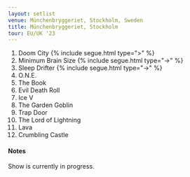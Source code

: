 ```yaml
---
layout: setlist
venue: Münchenbryggeriet, Stockholm, Sweden
title: Münchenbryggeriet, Stockholm
tour: EU/UK '23
---
```


1. Doom City
   {% include segue.html type=">" %}
2. Minimum Brain Size
   {% include segue.html type="->" %}
3. Sleep Drifter
   {% include segue.html type="->" %}
4. O.N.E.
5. The Book
6. Evil Death Roll
7. Ice V
8. The Garden Goblin
9. Trap Door
10. The Lord of Lightning
11. Lava
12. Crumbling Castle

<!--snippet-->


#### Notes
Show is currently in progress.
